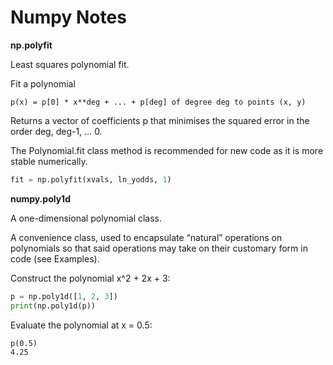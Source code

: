 # Numpy Notes

**np.polyfit**

Least squares polynomial fit.

Fit a polynomial 
```
p(x) = p[0] * x**deg + ... + p[deg] of degree deg to points (x, y)
``` 

Returns a vector of coefficients p that minimises the squared error in the order deg, deg-1, … 0.

The Polynomial.fit class method is recommended for new code as it is more stable numerically.

``` python
fit = np.polyfit(xvals, ln_yodds, 1) 
```

**numpy.poly1d**

A one-dimensional polynomial class.

A convenience class, used to encapsulate “natural” operations on polynomials so that said operations may take on their customary form in code (see Examples).

Construct the polynomial x^2 + 2x + 3:

``` python
p = np.poly1d([1, 2, 3])
print(np.poly1d(p))
```

Evaluate the polynomial at x = 0.5:

```
p(0.5)
4.25
```
